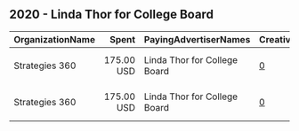 ## 2020 - Linda Thor for College Board 
|OrganizationName|Spent|PayingAdvertiserNames|CreativeUrls|Impressions|Genders|AgeBrackets|CountryCodes|BillingAddresses|CandidateBallotInformation|
|:---|---:|:---|:---|---:|:---|:---|:---|:---|:---|
|Strategies 360|175.00 USD|Linda Thor for College Board|[0](https://www.snap.com/political-ads/asset/c320ca8d43631d2fc57e1e174ed1304cbaa858f6098cabcd2302347cffe857d0?mediaType=mp4)|85,575|FEMALE|18+|united states|"1505 Westlake Ave N Suite 1000,Seattle,98109,US"|Linda Thor|
|Strategies 360|175.00 USD|Linda Thor for College Board|[0](https://www.snap.com/political-ads/asset/c320ca8d43631d2fc57e1e174ed1304cbaa858f6098cabcd2302347cffe857d0?mediaType=mp4)|53,976||18+|united states|"1505 Westlake Ave N Suite 1000,Seattle,98109,US"|Linda Thor|
